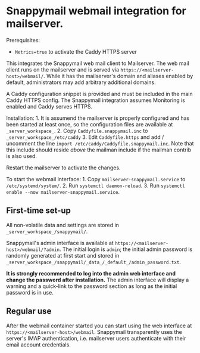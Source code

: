 # Snappymail webmail integration for mailserver.

Prerequisites:
- `Metrics=true` to activate the Caddy HTTPS server

This integrates the Snappymail web mail client to Mailserver.
The web mail client runs on the mailserver and is served via
`https://<mailserver-host>/webmail/`. While it has the mailserver's domain and aliases
enabled by default, administrators may add arbitrary additional domains.

A Caddy configuration snippet is provided and must be included in the main Caddy HTTPS config.
The Snappymail integration assumes Monitoring is enabled and Caddy serves HTTPS.

Installation:
    1. It is assumend the mailserver is properly configured and has been started at least once, so the configuration files are available at `_server_workspace_`.
    2. Copy `Caddyfile.snappymail.inc` to `_server_workspace_/etc/caddy`
    3. Edit `Caddyfile.https` and add / uncomment the line
       `import /etc/caddy/Caddyfile.snappymail.inc`.
       Note that this include should reside _above_ the mailman include if
       the mailman contrib is also used.

Restart the mailserver to activate the changes.

To start the webmail interface:
    1. Copy `mailserver-snappymail.service` to `/etc/systemd/system/`.
    2. Run `systemctl daemon-reload`.
    3. Run `systemctl enable --now mailserver-snappymail.service`.

## First-time set-up

All non-volatile data and settings are stored in
`_server_workspace_/snappymail/`.

Snappymail's admin interface is available at
`https://<mailserver-host>/webmail/?admin`. The initial login is `admin`; the
initial admin password is randomly generated at first start and stored in
`_server_workspace_/snappymail/_data_/_default_/admin_password.txt`.

**It is strongly recommended to log into the admin web interface and change the
password after installation.** The admin interface will display a warning and a
quick-link to the password section as long as the initial password is in use.

## Regular use

After the webmail container started you can start using the web interface at
  `https://<mailserver-host>/webmail`.
Snappymail transparently uses the server's IMAP authentication, i.e. mailserver
users authenticate with their email account credentials.
